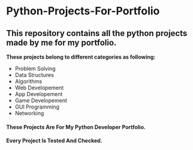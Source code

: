 # Python-Projects-For-Portfolio

## This repository contains all the python projects made by me for my portfolio. 

**These projects belong to different categories as following:**
+ Problem Solving
+ Data Structures
+ Algorithms
+ Web Developement
+ App Developement
+ Game Developement
+ GUI Programming
+ Networking


#### **These Projects Are For My Python Developer Portfolio.**
#### **Every Project Is Tested And Checked.**

